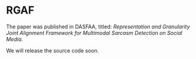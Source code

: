# RGAF

The paper was published in DASFAA, titled: *Representation and Granularity Joint Alignment Framework for Multimodal Sarcasm Detection on Social Media*.

We will release the source code soon.
